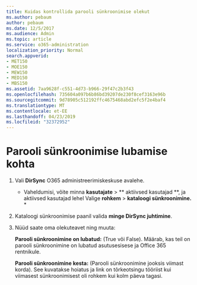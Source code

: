 ```yaml
---
title: Kuidas kontrollida parooli sünkroonimise olekut
ms.author: pebaum
author: pebaum
ms.date: 12/5/2017
ms.audience: Admin
ms.topic: article
ms.service: o365-administration
localization_priority: Normal
search.appverid:
- MET150
- MOE150
- MEW150
- MED150
- MBS150
ms.assetid: 7aa9628f-c551-4d73-b966-29f47c2b3f43
ms.openlocfilehash: 735604a097b6b86bd39207de230f8cef3163e96b
ms.sourcegitcommit: 9d78905c512192ffc4675468abd2efc5f2e4baf4
ms.translationtype: MT
ms.contentlocale: et-EE
ms.lasthandoff: 04/23/2019
ms.locfileid: "32372952"
---
```

# <a name="enable-password-sync"></a>Parooli sünkroonimise lubamise kohta

1.  Vali **DirSync** O365 administreerimiskeskuse avalehe. 
    
     * Vaheldumisi, võite minna **kasutajate** \> ** aktiivsed kasutajad **, ja aktiivsed kasutajad lehel Valige **rohkem** \> **kataloogi sünkroonimine.** * 
    
2. Kataloogi sünkroonimise paanil valida **minge DirSync juhtimine**. 
    
3. Nüüd saate oma olekuteavet ning muuta:
    
    **Parooli sünkroonimine on lubatud:** (True või False). Määrab, kas teil on parooli sünkroonimine on lubatud asutusesisese ja Office 365 rentnikule. 
    
    **Parooli sünkroonimine kesta:** (Parooli sünkroonimine jooksis viimast korda). See kuvatakse hoiatus ja link on tõrkeotsingu tööriist kui viimasest sünkroonimisest oli rohkem kui kolm päeva tagasi. 
    

